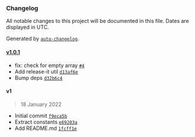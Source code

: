### Changelog

All notable changes to this project will be documented in this file. Dates are displayed in UTC.

Generated by [`auto-changelog`](https://github.com/CookPete/auto-changelog).

#### [v1.0.1](https://github.com/felixmosh/turborepo-gh-artifacts/compare/v1...v1.0.1)

- fix: check for empty array [`#4`](https://github.com/felixmosh/turborepo-gh-artifacts/pull/4)
- Add release-it util [`d13af6e`](https://github.com/felixmosh/turborepo-gh-artifacts/commit/d13af6e1c3a94844429383bb833aab9d7ca647d5)
- Bump deps [`d32b6c4`](https://github.com/felixmosh/turborepo-gh-artifacts/commit/d32b6c40b2691fe3503386477c4fa107a8cee4c1)

#### v1

> 18 January 2022

- Initial commit [`f9eca5b`](https://github.com/felixmosh/turborepo-gh-artifacts/commit/f9eca5bbff11f5840d1823cc2ec9cf0f0407018c)
- Extract constants [`e69203a`](https://github.com/felixmosh/turborepo-gh-artifacts/commit/e69203ad88b5b4b49e277bf218b42e420d910492)
- Add README.md [`1fcff1e`](https://github.com/felixmosh/turborepo-gh-artifacts/commit/1fcff1e7763a0e2d59166ea17103cca86e90ed87)
